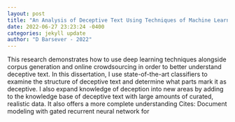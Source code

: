 ```yaml
--- 
layout: post 
title: "An Analysis of Deceptive Text Using Techniques of Machine Learning, Corpus Generation, and Online Crowdsourcing" 
date: 2022-06-27 23:23:24 -0400 
categories: jekyll update 
author: "D Barsever - 2022" 
--- 
```

This research demonstrates how to use deep learning techniques alongside corpus generation and online crowdsourcing in order to better understand deceptive text. In this dissertation, I use state-of-the-art classifiers to examine the structure of deceptive text and determine what parts mark it as deceptive. I also expand knowledge of deception into new areas by adding to the knowledge base of deceptive text with large amounts of curated, realistic data. It also offers a more complete understanding Cites: Document modeling with gated recurrent neural network for